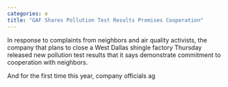 ```yaml
---
categories: e
title: "GAF Shares Pollution Test Results Promises Cooperation"
---
```


In response to complaints from neighbors and air quality activists, the company that plans to close a West Dallas shingle factory Thursday released new pollution test results that it says demonstrate commitment to cooperation with neighbors.



And for the first time this year, company officials ag